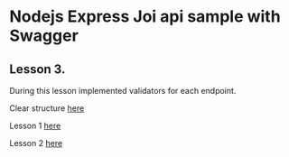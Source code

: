 Nodejs Express Joi api sample with Swagger
=======================================

Lesson 3.
---------
During this lesson implemented validators for each endpoint.

Clear structure [here](https://github.com/igormigunov/node-api/tree/clear)

Lesson 1 [here](https://github.com/igormigunov/node-api/tree/l1)

Lesson 2 [here](https://github.com/igormigunov/node-api/tree/l2)
